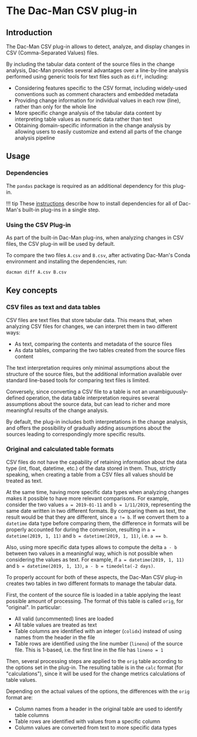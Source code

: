 # The Dac-Man CSV plug-in

## Introduction

The Dac-Man CSV plug-in allows to detect, analyze, and display changes in CSV (Comma-Separated Values) files.

By including the tabular data content of the source files in the change analysis,
Dac-Man provides several advantages over a line-by-line analysis
performed using generic tools for text files such as `diff`, including:

- Considering features specific to the CSV format,
  including widely-used conventions such as comment characters and embedded metadata
- Providing change information for individual values in each row (line),
  rather than only for the whole line
- More specific change analysis of the tabular data content
  by interpreting table values as numeric data rather than text
- Obtaining domain-specific information in the change analysis by allowing users
  to easily customize and extend all parts of the change analysis pipeline

## Usage

### Dependencies

The `pandas` package is required as an additional dependency for this plug-in.

!!! tip
    These [instructions](../../install/dependencies) describe how to install dependencies for all of Dac-Man's built-in plug-ins in a single step.

### Using the CSV Plug-in

As part of the built-in Dac-Man plug-ins, when analyzing changes in CSV files, the CSV plug-in will be used by default.

To compare the two files `A.csv` and `B.csv`, after activating Dac-Man's Conda environment and installing the dependencies, run:

```sh
dacman diff A.csv B.csv
```

## Key concepts

### CSV files as text and data tables

CSV files are text files that store tabular data.
This means that, when analyzing CSV files for changes,
we can interpret them in two different ways:

- As text, comparing the contents and metadata of the source files
- As data tables, comparing the two tables created from the source files content

The text interpretation requires only minimal assumptions about the structure of the source files,
but the additional information available over standard line-based tools for comparing text files is limited.

Conversely, since converting a CSV file to a table is not an unambiguously-defined operation,
the data table interpretation requires several assumptions about the source data,
but can lead to richer and more meaningful results of the change analysis.

By default, the plug-in includes both interpretations in the change analysis,
and offers the possibility of gradually adding assumptions about the sources
leading to correspondingly more specific results.

### Original and calculated table formats

CSV files do not have the capability of retaining information about the data type (int, float, datetime, etc.) of the data stored in them.
Thus, strictly speaking, when creating a table from a CSV files all values should be treated as text.

At the same time, having more specific data types when analyzing changes makes it possible to have more relevant comparisons.
For example, consider the two values `a = 2019-01-11` and `b = 1/11/2019`,
representing the same date written in two different formats.
By comparing them as text, the result would be that they are different, since `a != b`.
If we convert them to a `datetime` data type before comparing them,
the difference in formats will be properly accounted for during the conversion,
resulting in `a = datetime(2019, 1, 11)` and `b = datetime(2019, 1, 11)`, i.e. `a == b`.

Also, using more specific data types allows to compute the delta `a - b` between two values in a meaningful way,
which is not possible when considering the values as text.
For example, if `a = datetime(2019, 1, 11)` and `b = datetime(2019, 1, 13)`, `a - b = timedelta(-2 days)`.

To properly account for both of these aspects, the Dac-Man CSV plug-in creates two tables in two different formats to manage the tabular data.

First, the content of the source file is loaded in a table applying the least possible amount of processing.
The format of this table is called `orig`, for "original".
In particular:

- All valid (uncommented) lines are loaded
- All table values are treated as text
- Table columns are identified with an integer (`colidx`) instead of using names from the header in the file
- Table rows are identified using the line number (`lineno`) of the source file.
  This is 1-based, i.e. the first line in the file has `lineno = 1`
  
Then, several processing steps are applied to the `orig` table according to the options set in the plug-in.
The resulting table is in the `calc` format (for "calculations"),
since it will be used for the change metrics calculations of table values.

Depending on the actual values of the options, the differences with the `orig` format are:

- Column names from a header in the original table are used to identify table columns
- Table rows are identified with values from a specific column
- Column values are converted from text to more specific data types
